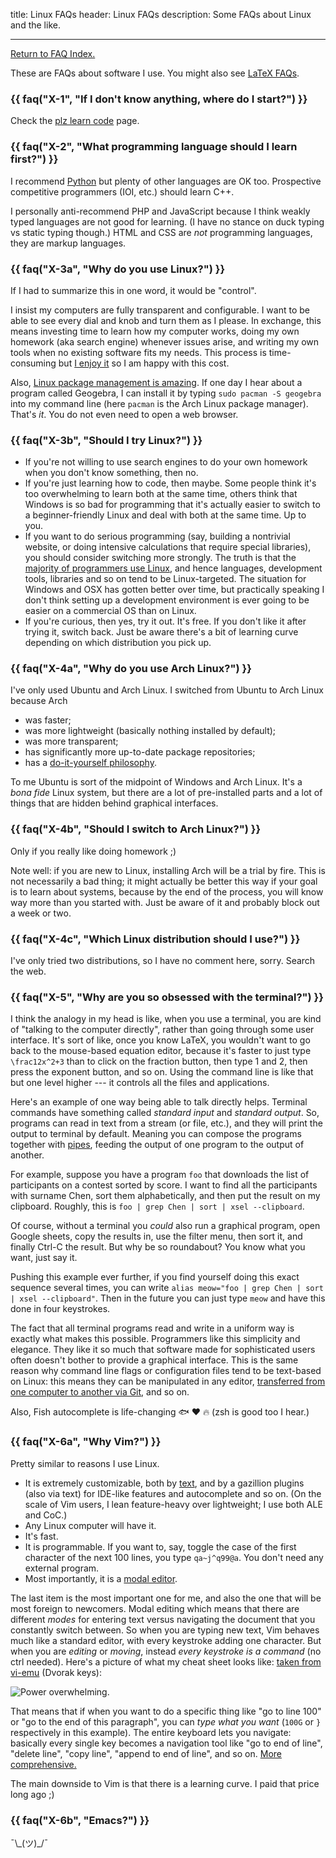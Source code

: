 title: Linux FAQs
header: Linux FAQs
description: Some FAQs about Linux and the like.

---

[Return to FAQ Index.](faqs.html)

These are FAQs about software I use.
You might also see [LaTeX FAQs](faq-latex.html).

### {{ faq("X-1", "If I don't know anything, where do I start?") }}

Check the [plz learn code](techsupport.html) page.

### {{ faq("X-2", "What programming language should I learn first?") }}

I recommend [Python](http://openbookproject.net/thinkcs/python/english3e/index.html)
but plenty of other languages are OK too.
Prospective competitive programmers (IOI, etc.) should learn C++.

I personally anti-recommend PHP and JavaScript because I think weakly typed
languages are not good for learning.
(I have no stance on duck typing vs static typing though.)
HTML and CSS are _not_ programming languages, they are markup languages.

### {{ faq("X-3a", "Why do you use Linux?") }}

If I had to summarize this in one word, it would be "control".

I insist my computers are fully transparent and configurable.
I want to be able to see every dial and knob and turn them as I please.
In exchange, this means investing time to learn how my computer works,
doing my own homework (aka search engine) whenever issues arise,
and writing my own tools when no existing software fits my needs.
This process is time-consuming but
[I enjoy it](https://xkcd.com/974/) so I am happy with this cost.

Also, [Linux package management is amazing](https://itsfoss.com/package-manager/).
If one day I hear about a program called Geogebra,
I can install it by typing `sudo pacman -S geogebra` into my command line
(here `pacman` is the Arch Linux package manager).
That's _it_. You do not even need to open a web browser.

### {{ faq("X-3b", "Should I try Linux?") }}

- If you're not willing to use search engines to do your own homework
  when you don't know something, then no.
- If you're just learning how to code, then maybe.
  Some people think it's too overwhelming to learn both at the same time,
  others think that Windows is so bad for programming that
  it's actually easier to switch to a beginner-friendly Linux
  and deal with both at the same time. Up to you.
- If you want to do serious programming (say, building a nontrivial website,
  or doing intensive calculations that require special libraries),
  you should consider switching more strongly. The truth is that the
  [majority of programmers use Linux](https://www.reddit.com/r/linux/comments/vytkf),
  and hence languages, development tools, libraries and so on
  tend to be Linux-targeted.
  The situation for Windows and OSX has gotten better over time,
  but practically speaking I don't think setting up a development environment
  is ever going to be easier on a commercial OS than on Linux.
- If you're curious, then yes, try it out. It's free.
  If you don't like it after trying it, switch back.
  Just be aware there's a bit of learning curve depending on which
  distribution you pick up.

### {{ faq("X-4a", "Why do you use Arch Linux?") }}

I've only used Ubuntu and Arch Linux.
I switched from Ubuntu to Arch Linux because Arch

- was faster;
- was more lightweight (basically nothing installed by default);
- was more transparent;
- has significantly more up-to-date package repositories;
- has a [do-it-yourself philosophy](https://wiki.archlinux.org/title/Arch_Linux#Principles).

To me Ubuntu is sort of the midpoint of Windows and Arch Linux.
It's a _bona fide_ Linux system, but there are a lot of pre-installed parts
and a lot of things that are hidden behind graphical interfaces.

### {{ faq("X-4b", "Should I switch to Arch Linux?") }}

Only if you really like doing homework ;)

Note well: if you are new to Linux, installing Arch will be a trial by fire.
This is not necessarily a bad thing; it might actually be better this way if
your goal is to learn about systems, because by the end of the process, you will
know way more than you started with. Just be aware of it and probably block out
a week or two.

### {{ faq("X-4c", "Which Linux distribution should I use?") }}

I've only tried two distributions, so I have no comment here, sorry.
Search the web.

### {{ faq("X-5", "Why are you so obsessed with the terminal?") }}

I think the analogy in my head is like, when you use a terminal, you are kind of
"talking to the computer directly", rather than going through some user interface.
It's sort of like, once you know LaTeX, you wouldn't want to go back to the
mouse-based equation editor, because it's faster to just type `\frac12x^2+3`
than to click on the fraction button, then type 1 and 2, then press the exponent
button, and so on. Using the command line is like that but one level higher ---
it controls all the files and applications.

Here's an example of one way being able to talk directly helps.
Terminal commands have something called _standard input_ and _standard output_.
So, programs can read in text from a stream (or file, etc.),
and they will print the output to terminal by default.
Meaning you can compose the programs together with
[pipes](https://en.wikipedia.org/wiki/Pipeline_%28Unix%29),
feeding the output of one program to the output of another.

For example, suppose you have a program `foo` that downloads the list
of participants on a contest sorted by score.
I want to find all the participants with surname Chen,
sort them alphabetically, and then put the result on my clipboard.
Roughly, this is `foo | grep Chen | sort | xsel --clipboard`.

Of course, without a terminal you _could_ also run a graphical program,
open Google sheets, copy the results in, use the filter menu,
then sort it, and finally Ctrl-C the result. But why be so roundabout?
You know what you want, just say it.

Pushing this example ever further,
if you find yourself doing this exact sequence several times,
you can write `alias meow="foo | grep Chen | sort | xsel --clipboard"`.
Then in the future you can just type `meow` and have this done in four keystrokes.

The fact that all terminal programs read and write
in a uniform way is exactly what makes this possible.
Programmers like this simplicity and elegance.
They like it so much that software made for sophisticated users
often doesn't bother to provide a graphical interface.
This is the same reason why command line flags or
configuration files tend to be text-based on Linux:
this means they can be manipulated in any editor,
[transferred from one computer to another via Git](https://github.com/vEnhance/dotfiles),
and so on.

Also, Fish autocomplete is life-changing 🐟 ❤️ 🔥
(zsh is good too I hear.)

### {{ faq("X-6a", "Why Vim?") }}

Pretty similar to reasons I use Linux.

- It is extremely customizable, both by
  [text](https://github.com/vEnhance/dotfiles/blob/main/vimrc),
  and by a gazillion plugins (also via text)
  for IDE-like features and autocomplete and so on.
  (On the scale of Vim users, I lean feature-heavy over lightweight;
  I use both ALE and CoC.)
- Any Linux computer will have it.
- It's fast.
- It is programmable. If you want to, say,
  toggle the case of the first character of the next 100 lines,
  you type `qa~j^q99@a`. You don't need any external program.
- Most importantly, it is a [modal editor](https://en.wikipedia.org/wiki/Vi#Interface).

The last item is the most important one for me,
and also the one that will be most foreign to newcomers.
Modal editing which means that there are different _modes_
for entering text versus navigating the document that you constantly switch between.
So when you are typing new text, Vim behaves much like a standard editor,
with every keystroke adding one character.
But when you are _editing_ or _moving_,
instead _every keystroke is a command_ (no ctrl needed).
Here's a picture of what my cheat sheet looks like:
[taken from vi-emu](https://boredzo.org/vi_tutorial/vi_tutorial-Dvorak-Color.pdf)
(Dvorak keys):

![Power overwhelming.](static/vim-dvorak.png)

That means that if when you want to do a specific thing like
"go to line 100" or "go to the end of this paragraph",
you can _type what you want_ (`100G` or `}` respectively in this example).
The entire keyboard lets you navigate: basically every single key
becomes a navigation tool like "go to end of line", "delete line",
"copy line", "append to end of line", and so on.
[More comprehensive.](https://stackoverflow.com/a/1220118)

The main downside to Vim is that there is a learning curve.
I paid that price long ago ;)

### {{ faq("X-6b", "Emacs?") }}

¯\\\_(ツ)\_/¯
